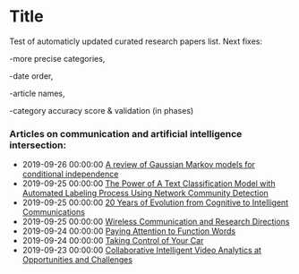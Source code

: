 # Title
Test of automaticly updated curated research papers list. Next fixes:

-more precise categories,

-date order,

-article names,

-category accuracy score & validation (in phases)

### Articles on communication and artificial intelligence intersection:
- 2019-09-26 00:00:00 [A review of Gaussian Markov models for conditional independence](https://arxiv.org/pdf/1606.07282)
- 2019-09-25 00:00:00 [The Power of A Text Classification Model with Automated Labeling Process Using Network Community Detection](https://arxiv.org/pdf/1909.11706)
- 2019-09-25 00:00:00 [20 Years of Evolution from Cognitive to Intelligent Communications](https://arxiv.org/pdf/1909.11562)
- 2019-09-25 00:00:00 [Wireless Communication and Research Directions](https://arxiv.org/pdf/1909.11315)
- 2019-09-24 00:00:00 [Paying Attention to Function Words](https://arxiv.org/pdf/1909.11060)
- 2019-09-24 00:00:00 [Taking Control of Your Car](https://arxiv.org/pdf/1909.10838)
- 2019-09-23 00:00:00 [Collaborative Intelligent Video Analytics at Opportunities and Challenges](https://arxiv.org/pdf/1909.10468)